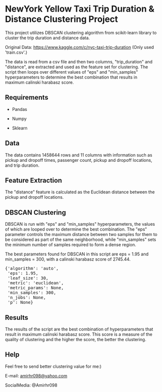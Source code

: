 # NewYork Yellow Taxi Trip Duration & Distance Clustering Project


This project utilizes DBSCAN clustering algorithm from scikit-learn library to cluster the trip duration and distance data.


Original Data: https://www.kaggle.com/c/nyc-taxi-trip-duration (Only used 'train.csv'.)


The data is read from a csv file and then two columns, "trip_duration" and "distance", are extracted and used as the feature set for clustering. The script then loops over different values of "eps" and "min_samples" hyperparameters to determine the best combination that results in maximum calinski harabasz score.

## Requirements
     
+ Pandas
     
+ Numpy
     
+ Sklearn
     
## Data

The data contains 1458644 rows and 11 columns with information such as pickup and dropoff times, passenger count, pickup and dropoff locations, and trip duration.


## Feature Extraction

The "distance" feature is calculated as the Euclidean distance between the pickup and dropoff locations.


## DBSCAN Clustering

DBSCAN is run with "eps" and "min_samples" hyperparameters, the values of which are looped over to determine the best combination. The "eps" parameter controls the maximum distance between two samples for them to be considered as part of the same neighborhood, while "min_samples" sets the minimum number of samples required to form a dense region.

The best parameters found for DBSCAN in this script are eps = 1.95 and min_samples = 300, with a calinski harabasz score of 2745.44.

<pre>{'algorithm': 'auto',
 'eps': 1.95,
 'leaf_size': 30,
 'metric': 'euclidean',
 'metric_params': None,
 'min_samples': 300,
 'n_jobs': None,
 'p': None}</pre>
 
## Results

The results of the script are the best combination of hyperparameters that result in maximum calinski harabasz score. This score is a measure of the quality of clustering and the higher the score, the better the clustering.


## Help
  
Feel free to send better clustering value for me:)

E-mail: amirhr098@yahoo.com

SocialMedia: @Amirhr098
